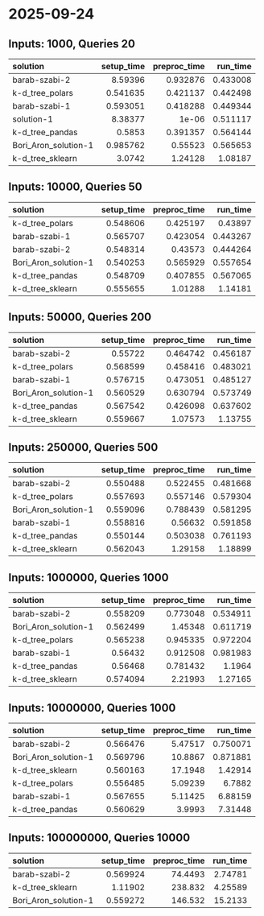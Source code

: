 # 2025-09-24

## Inputs: 1000, Queries 20

| solution             |   setup_time |   preproc_time |   run_time |
|:---------------------|-------------:|---------------:|-----------:|
| barab-szabi-2        |     8.59396  |       0.932876 |   0.433008 |
| k-d_tree_polars      |     0.541635 |       0.421137 |   0.442498 |
| barab-szabi-1        |     0.593051 |       0.418288 |   0.449344 |
| solution-1           |     8.38377  |       1e-06    |   0.511117 |
| k-d_tree_pandas      |     0.5853   |       0.391357 |   0.564144 |
| Bori_Aron_solution-1 |     0.985762 |       0.55523  |   0.565653 |
| k-d_tree_sklearn     |     3.0742   |       1.24128  |   1.08187  |

## Inputs: 10000, Queries 50

| solution             |   setup_time |   preproc_time |   run_time |
|:---------------------|-------------:|---------------:|-----------:|
| k-d_tree_polars      |     0.548606 |       0.425197 |   0.43897  |
| barab-szabi-1        |     0.565707 |       0.423054 |   0.443267 |
| barab-szabi-2        |     0.548314 |       0.43573  |   0.444264 |
| Bori_Aron_solution-1 |     0.540253 |       0.565929 |   0.557654 |
| k-d_tree_pandas      |     0.548709 |       0.407855 |   0.567065 |
| k-d_tree_sklearn     |     0.555655 |       1.01288  |   1.14181  |

## Inputs: 50000, Queries 200

| solution             |   setup_time |   preproc_time |   run_time |
|:---------------------|-------------:|---------------:|-----------:|
| barab-szabi-2        |     0.55722  |       0.464742 |   0.456187 |
| k-d_tree_polars      |     0.568599 |       0.458416 |   0.483021 |
| barab-szabi-1        |     0.576715 |       0.473051 |   0.485127 |
| Bori_Aron_solution-1 |     0.560529 |       0.630794 |   0.573749 |
| k-d_tree_pandas      |     0.567542 |       0.426098 |   0.637602 |
| k-d_tree_sklearn     |     0.559667 |       1.07573  |   1.13755  |

## Inputs: 250000, Queries 500

| solution             |   setup_time |   preproc_time |   run_time |
|:---------------------|-------------:|---------------:|-----------:|
| barab-szabi-2        |     0.550488 |       0.522455 |   0.481668 |
| k-d_tree_polars      |     0.557693 |       0.557146 |   0.579304 |
| Bori_Aron_solution-1 |     0.559096 |       0.788439 |   0.581295 |
| barab-szabi-1        |     0.558816 |       0.56632  |   0.591858 |
| k-d_tree_pandas      |     0.550144 |       0.503038 |   0.761193 |
| k-d_tree_sklearn     |     0.562043 |       1.29158  |   1.18899  |

## Inputs: 1000000, Queries 1000

| solution             |   setup_time |   preproc_time |   run_time |
|:---------------------|-------------:|---------------:|-----------:|
| barab-szabi-2        |     0.558209 |       0.773048 |   0.534911 |
| Bori_Aron_solution-1 |     0.562499 |       1.45348  |   0.611719 |
| k-d_tree_polars      |     0.565238 |       0.945335 |   0.972204 |
| barab-szabi-1        |     0.56432  |       0.912508 |   0.981983 |
| k-d_tree_pandas      |     0.56468  |       0.781432 |   1.1964   |
| k-d_tree_sklearn     |     0.574094 |       2.21993  |   1.27165  |

## Inputs: 10000000, Queries 1000

| solution             |   setup_time |   preproc_time |   run_time |
|:---------------------|-------------:|---------------:|-----------:|
| barab-szabi-2        |     0.566476 |        5.47517 |   0.750071 |
| Bori_Aron_solution-1 |     0.569796 |       10.8867  |   0.871881 |
| k-d_tree_sklearn     |     0.560163 |       17.1948  |   1.42914  |
| k-d_tree_polars      |     0.556485 |        5.09239 |   6.7882   |
| barab-szabi-1        |     0.567655 |        5.11425 |   6.88159  |
| k-d_tree_pandas      |     0.560629 |        3.9993  |   7.31448  |

## Inputs: 100000000, Queries 10000

| solution             |   setup_time |   preproc_time |   run_time |
|:---------------------|-------------:|---------------:|-----------:|
| barab-szabi-2        |     0.569924 |        74.4493 |    2.74781 |
| k-d_tree_sklearn     |     1.11902  |       238.832  |    4.25589 |
| Bori_Aron_solution-1 |     0.559272 |       146.532  |   15.2133  |